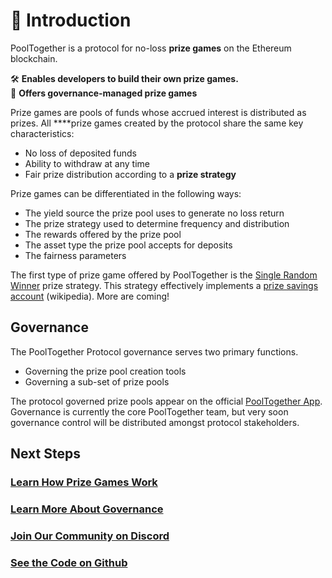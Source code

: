 # 🎺 Introduction

PoolTogether is a protocol for no-loss **prize games** on the Ethereum blockchain.

🛠 **Enables developers to build their own prize games.**  
👑 **Offers governance-managed prize games**

Prize games are pools of funds whose accrued interest is distributed as prizes. All ****prize games created by the protocol share the same key characteristics:

* No loss of deposited funds
* Ability to withdraw at any time
* Fair prize distribution according to a **prize strategy**

Prize games can be differentiated in the following ways: 

* The yield source the prize pool uses to generate no loss return
* The prize strategy used to determine frequency and distribution 
* The rewards offered by the prize pool
* The asset type the prize pool accepts for deposits 
* The fairness parameters 

The first type of prize game offered by PoolTogether is the [Single Random Winner](protocol/prize-strategy/single-random-winner/) prize strategy. This strategy effectively implements a [prize savings account](https://en.wikipedia.org/wiki/Prize-linked_savings_account) \(wikipedia\). More are coming!

## Governance

The PoolTogether Protocol governance serves two primary functions. 

* Governing the prize pool creation tools
* Governing a sub-set of prize pools

The protocol governed prize pools appear on the official [PoolTogether App](https://app.pooltogether.com).  Governance is currently the core PoolTogether team, but very soon governance control will be distributed amongst protocol stakeholders.

## Next Steps

### [Learn How Prize Games Work](protocol/overview.md)

### [Learn More About Governance](governance/overview.md)

### [Join Our Community on Discord](https://discord.gg/5sjnHd)

### [See the Code on Github](https://github.com/pooltogether/pooltogether-pool-contracts)





